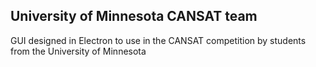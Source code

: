 <h2>University of Minnesota CANSAT team</h2>
<p>GUI designed in Electron to use in the CANSAT competition by students from the University of Minnesota<p>
